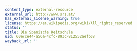 ```yaml
---
content_type: external-resource
external_url: http://www.srs.at/
has_external_license_warning: true
license: https://en.wikipedia.org/wiki/All_rights_reserved
status: ''
title: Die Spanische Reitschule
uid: 60e7ce44-a56a-4cfc-893c-812552aefb38
wayback_url: ''
---
```

